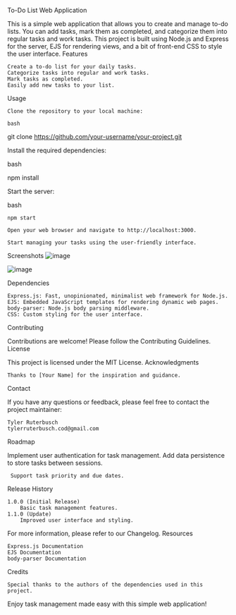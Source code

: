 To-Do List Web Application

This is a simple web application that allows you to create and manage to-do lists. You can add tasks, mark them as completed, and categorize them into regular tasks and work tasks. This project is built using Node.js and Express for the server, EJS for rendering views, and a bit of front-end CSS to style the user interface.
Features

    Create a to-do list for your daily tasks.
    Categorize tasks into regular and work tasks.
    Mark tasks as completed.
    Easily add new tasks to your list.

Usage

    Clone the repository to your local machine:

    bash

git clone https://github.com/your-username/your-project.git

Install the required dependencies:

bash

npm install

Start the server:

bash

    npm start

    Open your web browser and navigate to http://localhost:3000.

    Start managing your tasks using the user-friendly interface.

Screenshots
![image](https://github.com/RuterbuschT/ToDoList/assets/139671182/b882f882-f435-4d48-b46f-d187ef0dd1ef)

![image](https://github.com/RuterbuschT/ToDoList/assets/139671182/aa97192e-7124-4e09-85c9-8145f0f70257)

Dependencies

    Express.js: Fast, unopinionated, minimalist web framework for Node.js.
    EJS: Embedded JavaScript templates for rendering dynamic web pages.
    body-parser: Node.js body parsing middleware.
    CSS: Custom styling for the user interface.

Contributing

Contributions are welcome! Please follow the Contributing Guidelines.
License

This project is licensed under the MIT License.
Acknowledgments

    Thanks to [Your Name] for the inspiration and guidance.

Contact

If you have any questions or feedback, please feel free to contact the project maintainer:

    Tyler Ruterbusch
    tylerruterbusch.cod@gmail.com
    

Roadmap

 Implement user authentication for task management.
 Add data persistence to store tasks between sessions.

     Support task priority and due dates.

Release History

    1.0.0 (Initial Release)
        Basic task management features.
    1.1.0 (Update)
        Improved user interface and styling.

For more information, please refer to our Changelog.
Resources

    Express.js Documentation
    EJS Documentation
    body-parser Documentation

Credits

    Special thanks to the authors of the dependencies used in this project.

Enjoy task management made easy with this simple web application!
